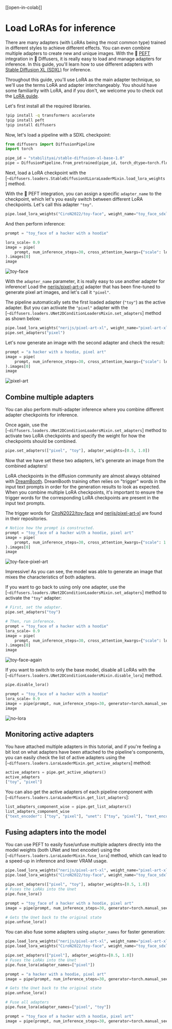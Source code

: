 <!--Copyright 2023 The HuggingFace Team. All rights reserved.

Licensed under the Apache License, Version 2.0 (the "License"); you may not use this file except in compliance with
the License. You may obtain a copy of the License at

http://www.apache.org/licenses/LICENSE-2.0

Unless required by applicable law or agreed to in writing, software distributed under the License is distributed on
an "AS IS" BASIS, WITHOUT WARRANTIES OR CONDITIONS OF ANY KIND, either express or implied. See the License for the
specific language governing permissions and limitations under the License.
-->

[[open-in-colab]]

# Load LoRAs for inference

There are many adapters (with LoRAs being the most common type) trained in different styles to achieve different effects. You can even combine multiple adapters to create new and unique images. With the 🤗 [PEFT](https://huggingface.co/docs/peft/index) integration in 🤗 Diffusers, it is really easy to load and manage adapters for inference. In this guide, you'll learn how to use different adapters with [Stable Diffusion XL (SDXL)](../api/pipelines/stable_diffusion/stable_diffusion_xl) for inference.

Throughout this guide, you'll use LoRA as the main adapter technique, so we'll use the terms LoRA and adapter interchangeably. You should have some familiarity with LoRA, and if you don't, we welcome you to check out the [LoRA guide](https://huggingface.co/docs/peft/conceptual_guides/lora).

Let's first install all the required libraries.

```bash
!pip install -q transformers accelerate
!pip install peft
!pip install diffusers
```

Now, let's load a pipeline with a SDXL checkpoint:

```python
from diffusers import DiffusionPipeline
import torch

pipe_id = "stabilityai/stable-diffusion-xl-base-1.0"
pipe = DiffusionPipeline.from_pretrained(pipe_id, torch_dtype=torch.float16).to("cuda")
```


Next, load a LoRA checkpoint with the [`~diffusers.loaders.StableDiffusionXLLoraLoaderMixin.load_lora_weights`] method.

With the 🤗 PEFT integration, you can assign a specific `adapter_name` to the checkpoint, which let's you easily switch between different LoRA checkpoints. Let's call this adapter `"toy"`.

```python
pipe.load_lora_weights("CiroN2022/toy-face", weight_name="toy_face_sdxl.safetensors", adapter_name="toy")
```

And then perform inference:

```python
prompt = "toy_face of a hacker with a hoodie"

lora_scale= 0.9
image = pipe(
    prompt, num_inference_steps=30, cross_attention_kwargs={"scale": lora_scale}, generator=torch.manual_seed(0)
).images[0]
image
```

![toy-face](https://huggingface.co/datasets/huggingface/documentation-images/resolve/main/diffusers/peft_integration/diffusers_peft_lora_inference_8_1.png)


With the `adapter_name` parameter, it is really easy to use another adapter for inference! Load the [nerijs/pixel-art-xl](https://huggingface.co/nerijs/pixel-art-xl) adapter that has been fine-tuned to generate pixel art images, and let's call it `"pixel"`.

The pipeline automatically sets the first loaded adapter (`"toy"`) as the active adapter. But you can activate the `"pixel"` adapter with the [`~diffusers.loaders.UNet2DConditionLoadersMixin.set_adapters`] method as shown below:

```python
pipe.load_lora_weights("nerijs/pixel-art-xl", weight_name="pixel-art-xl.safetensors", adapter_name="pixel")
pipe.set_adapters("pixel")
```

Let's now generate an image with the second adapter and check the result:

```python
prompt = "a hacker with a hoodie, pixel art"
image = pipe(
    prompt, num_inference_steps=30, cross_attention_kwargs={"scale": lora_scale}, generator=torch.manual_seed(0)
).images[0]
image
```

![pixel-art](https://huggingface.co/datasets/huggingface/documentation-images/resolve/main/diffusers/peft_integration/diffusers_peft_lora_inference_12_1.png)

## Combine multiple adapters

You can also perform multi-adapter inference where you combine different adapter checkpoints for inference.

Once again, use the [`~diffusers.loaders.UNet2DConditionLoadersMixin.set_adapters`] method to activate two LoRA checkpoints and specify the weight for how the checkpoints should be combined.

```python
pipe.set_adapters(["pixel", "toy"], adapter_weights=[0.5, 1.0])
```

Now that we have set these two adapters, let's generate an image from the combined adapters!

<Tip>

LoRA checkpoints in the diffusion community are almost always obtained with [DreamBooth](https://huggingface.co/docs/diffusers/main/en/training/dreambooth). DreamBooth training often relies on "trigger" words in the input text prompts in order for the generation results to look as expected. When you combine multiple LoRA checkpoints, it's important to ensure the trigger words for the corresponding LoRA checkpoints are present in the input text prompts.

</Tip>

The trigger words for [CiroN2022/toy-face](https://hf.co/CiroN2022/toy-face) and [nerijs/pixel-art-xl](https://hf.co/nerijs/pixel-art-xl) are found in their repositories.


```python
# Notice how the prompt is constructed.
prompt = "toy_face of a hacker with a hoodie, pixel art"
image = pipe(
    prompt, num_inference_steps=30, cross_attention_kwargs={"scale": 1.0}, generator=torch.manual_seed(0)
).images[0]
image
```

![toy-face-pixel-art](https://huggingface.co/datasets/huggingface/documentation-images/resolve/main/diffusers/peft_integration/diffusers_peft_lora_inference_16_1.png)

Impressive! As you can see, the model was able to generate an image that mixes the characteristics of both adapters.

If you want to go back to using only one adapter, use the [`~diffusers.loaders.UNet2DConditionLoadersMixin.set_adapters`] method to activate the `"toy"` adapter:

```python
# First, set the adapter.
pipe.set_adapters("toy")

# Then, run inference.
prompt = "toy_face of a hacker with a hoodie"
lora_scale= 0.9
image = pipe(
    prompt, num_inference_steps=30, cross_attention_kwargs={"scale": lora_scale}, generator=torch.manual_seed(0)
).images[0]
image
```

![toy-face-again](https://huggingface.co/datasets/huggingface/documentation-images/resolve/main/diffusers/peft_integration/diffusers_peft_lora_inference_18_1.png)


If you want to switch to only the base model, disable all LoRAs with the [`~diffusers.loaders.UNet2DConditionLoadersMixin.disable_lora`] method.


```python
pipe.disable_lora()

prompt = "toy_face of a hacker with a hoodie"
lora_scale= 0.9
image = pipe(prompt, num_inference_steps=30, generator=torch.manual_seed(0)).images[0]
image
```

![no-lora](https://huggingface.co/datasets/huggingface/documentation-images/resolve/main/diffusers/peft_integration/diffusers_peft_lora_inference_20_1.png)

## Monitoring active adapters

You have attached multiple adapters in this tutorial, and if you're feeling a bit lost on what adapters have been attached to the pipeline's components, you can easily check the list of active adapters using the [`~diffusers.loaders.LoraLoaderMixin.get_active_adapters`] method:

```py
active_adapters = pipe.get_active_adapters()
active_adapters
["toy", "pixel"]
```

You can also get the active adapters of each pipeline component with [`~diffusers.loaders.LoraLoaderMixin.get_list_adapters`]:

```py
list_adapters_component_wise = pipe.get_list_adapters()
list_adapters_component_wise
{"text_encoder": ["toy", "pixel"], "unet": ["toy", "pixel"], "text_encoder_2": ["toy", "pixel"]}
```

## Fusing adapters into the model

You can use PEFT to easily fuse/unfuse multiple adapters directly into the model weights (both UNet and text encoder) using the [`~diffusers.loaders.LoraLoaderMixin.fuse_lora`] method, which can lead to a speed-up in inference and lower VRAM usage.

```py
pipe.load_lora_weights("nerijs/pixel-art-xl", weight_name="pixel-art-xl.safetensors", adapter_name="pixel")
pipe.load_lora_weights("CiroN2022/toy-face", weight_name="toy_face_sdxl.safetensors", adapter_name="toy")

pipe.set_adapters(["pixel", "toy"], adapter_weights=[0.5, 1.0])
# Fuses the LoRAs into the Unet
pipe.fuse_lora()

prompt = "toy_face of a hacker with a hoodie, pixel art"
image = pipe(prompt, num_inference_steps=30, generator=torch.manual_seed(0)).images[0]

# Gets the Unet back to the original state
pipe.unfuse_lora()
```

You can also fuse some adapters using `adapter_names` for faster generation:

```py
pipe.load_lora_weights("nerijs/pixel-art-xl", weight_name="pixel-art-xl.safetensors", adapter_name="pixel")
pipe.load_lora_weights("CiroN2022/toy-face", weight_name="toy_face_sdxl.safetensors", adapter_name="toy")

pipe.set_adapters(["pixel"], adapter_weights=[0.5, 1.0])
# Fuses the LoRAs into the Unet
pipe.fuse_lora(adapter_names=["pixel"])

prompt = "a hacker with a hoodie, pixel art"
image = pipe(prompt, num_inference_steps=30, generator=torch.manual_seed(0)).images[0]

# Gets the Unet back to the original state
pipe.unfuse_lora()

# Fuse all adapters
pipe.fuse_lora(adapter_names=["pixel", "toy"])

prompt = "toy_face of a hacker with a hoodie, pixel art"
image = pipe(prompt, num_inference_steps=30, generator=torch.manual_seed(0)).images[0]
```

